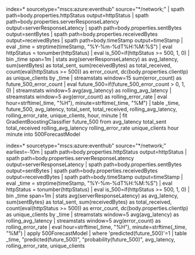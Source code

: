 index=* sourcetype="mscs:azure:eventhub" source="*/network;" 
| spath path=body.properties.httpStatus output=httpStatus
| spath path=body.properties.serverResponseLatency output=serverResponseLatency
| spath path=body.properties.sentBytes output=sentBytes
| spath path=body.properties.receivedBytes output=receivedBytes
| spath path=body.timeStamp output=timeStamp
| eval _time = strptime(timeStamp, "%Y-%m-%dT%H:%M:%S")
| eval httpStatus = tonumber(httpStatus)
| eval is_500=if(httpStatus >= 500, 1, 0)
| bin _time span=1m
| stats 
    avg(serverResponseLatency) as avg_latency,
    sum(sentBytes) as total_sent,
    sum(receivedBytes) as total_received,
    count(eval(httpStatus >= 500)) as error_count,
    dc(body.properties.clientIp) as unique_clients
  by _time
| streamstats window=15 sum(error_count) as future_500_error_count
| eval future_500=if(future_500_error_count > 0, 1, 0)
| streamstats window=5 avg(avg_latency) as rolling_avg_latency
| streamstats window=5 avg(error_count) as rolling_error_rate
| eval hour=strftime(_time, "%H"), minute=strftime(_time, "%M")
| table _time, future_500, avg_latency, total_sent, total_received, rolling_avg_latency, rolling_error_rate, unique_clients, hour, minute
| fit GradientBoostingClassifier future_500 from avg_latency total_sent total_received rolling_avg_latency rolling_error_rate unique_clients hour minute into 500ForecastModel




index=* sourcetype="mscs:azure:eventhub" source="*/network;" earliest=-10m
| spath path=body.properties.httpStatus output=httpStatus
| spath path=body.properties.serverResponseLatency output=serverResponseLatency
| spath path=body.properties.sentBytes output=sentBytes
| spath path=body.properties.receivedBytes output=receivedBytes
| spath path=body.timeStamp output=timeStamp
| eval _time = strptime(timeStamp, "%Y-%m-%dT%H:%M:%S")
| eval httpStatus = tonumber(httpStatus)
| eval is_500=if(httpStatus >= 500, 1, 0)
| bin _time span=1m
| stats 
    avg(serverResponseLatency) as avg_latency,
    sum(sentBytes) as total_sent,
    sum(receivedBytes) as total_received,
    count(eval(httpStatus >= 500)) as error_count,
    dc(body.properties.clientIp) as unique_clients
  by _time
| streamstats window=5 avg(avg_latency) as rolling_avg_latency
| streamstats window=5 avg(error_count) as rolling_error_rate
| eval hour=strftime(_time, "%H"), minute=strftime(_time, "%M")
| apply 500ForecastModel
| where 'predicted(future_500)'=1
| table _time, "predicted(future_500)", "probability(future_500)", avg_latency, rolling_error_rate, unique_clients
